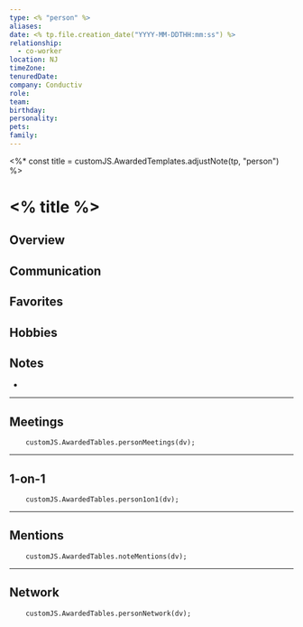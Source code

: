 ```yaml
---
type: <% "person" %>
aliases: 
date: <% tp.file.creation_date("YYYY-MM-DDTHH:mm:ss") %>
relationship:
  - co-worker
location: NJ
timeZone: 
tenuredDate: 
company: Conductiv
role: 
team: 
birthday:
personality:
pets:
family:
---
```

<%* const title = customJS.AwardedTemplates.adjustNote(tp, "person") %>
# <% title %>

## Overview


## Communication


## Favorites


## Hobbies


## Notes
- 

---
## Meetings
```dataviewjs
	customJS.AwardedTables.personMeetings(dv);
```

---
## 1-on-1
```dataviewjs
	customJS.AwardedTables.person1on1(dv);
```

---
## Mentions
```dataviewjs
	customJS.AwardedTables.noteMentions(dv);
```

---
## Network
```dataviewjs
	customJS.AwardedTables.personNetwork(dv);
```

